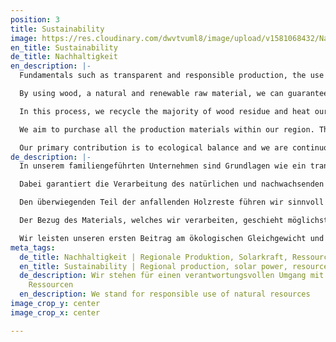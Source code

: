 ```yaml
---
position: 3
title: Sustainability
image: https://res.cloudinary.com/dwvtvuml8/image/upload/v1581068432/Nachhaltigkeit-Wald-Natur-Umwelt-Holz_pv33ia.jpg
en_title: Sustainability
de_title: Nachhaltigkeit
en_description: |-
  Fundamentals such as transparent and responsible production, the use of ecologically sourced materials, and fair working conditions are the core values of our family-run company. As a specialized manufacturer, we only develop custom-made and durable products with long-lasting materials. We actively stand against mass production and single-use products. Accordingly, we contribute to resource conversation and sustainable consumption.

  By using wood, a natural and renewable raw material, we can guarantee the responsible use of existing resources. Our processing standards, such as optimized cutting procedures, ensure maximum use of materials and therefore minimized waste in the production of our products.

  In this process, we recycle the majority of wood residue and heat our buildings and workshops with our in-house cogeneration unit. We generate our own solar power which enables us to operate our machines in a climate-neutral manner. As a result, we save approximately 25 tons of CO2-emissions per year.

  We aim to purchase all the production materials within our region. The elimination of intermediate transport saves additional packaging and resources. We consistently make our contribution resource preservation globally. In the past, we chose to promote the replanting of mangroves as a part of the REFORESTATION ([edenprojects.org] (https://www.edenproject.org)) with each product sold because this is where the need is greatest.

  Our primary contribution is to ecological balance and we are continuously striving toward a climate-neutral future.
de_description: |-
  In unserem familiengeführten Unternehmen sind Grundlagen wie ein transparenter und verantwortungsvoller Produktionsprozess, der Einsatz ökologisch vertretbarer Materialien und faire Arbeitsbedingungen fest verankert. Wir als spezialisierte Manufaktur entwickeln ausschließlich Maßanfertigungen mit einer enorm hohen Langlebigkeit und stehen mit unseren Produkten bewusst gegen Massenproduktion und Einwegprodukte. So leisten wir einen Beitrag zum Ressourcenerhalt und nachhaltigen Konsum.

  Dabei garantiert die Verarbeitung des natürlichen und nachwachsenden Rohstoffs Holz einen verantwortungsvollen Umgang mit den bestehenden Ressourcen. Unsere Verarbeitungsstandards, wie optimierte Verfahren für den Zuschnitt gewährleisten die maximale Materialnutzung und somit sehr wenig Verschnitt in der Produktion unserer Möbel.

  Den überwiegenden Teil der anfallenden Holzreste führen wir sinnvoll in einen Kreislauf zurück und heizen unsere Betriebsstätten mit dem hauseigenen Blockheizkraftwerk. Der eigens generierte Solarstrom ermöglicht uns den klimaneutralen Betrieb unserer Maschinen, was in etwa einer CO2 Einsparung von 25 Tonnen CO2 im Jahr entspricht.

  Der Bezug des Materials, welches wir verarbeiten, geschieht möglichst regional. Der weitgehende Verzicht auf Transporte durch Zwischenhändler spart zusätzliche Umverpackungen und endliche Ressourcen. Auch global leisten wir ein Stück zum Erhalt der natürlichen Ressourcen Holz und haben uns daher dazu entschieden, mit jedem verkauften Produkt die Neupflanzung von Mangroven im Rahmen der REFORESTATION (edenprojects.org) voranzutreiben, da gerade hier der Bedarf am größten ist.

  Wir leisten unseren ersten Beitrag am ökologischen Gleichgewicht und sind kontinuierlich bestrebt in absehbarer Zukunft gänzlich klimaneutral zu agieren.
meta_tags:
  de_title: Nachhaltigkeit | Regionale Produktion, Solarkraft, Ressourcensparend
  en_title: Sustainability | Regional production, solar power, resource saving
  de_description: Wir stehen für einen verantwortungsvollen Umgang mit natürlichen
    Ressourcen
  en_description: We stand for responsible use of natural resources
image_crop_y: center
image_crop_x: center

---
```

